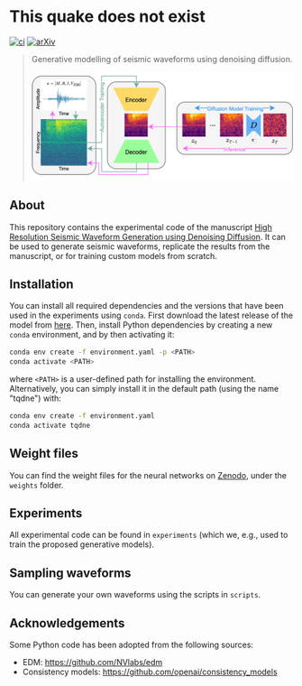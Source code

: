# This quake does not exist

[![ci](https://github.com/highfem/tqdne/actions/workflows/ci.yml/badge.svg)](https://github.com/highfem/tqdne/actions/workflows/ci.yml)
[![arXiv](https://img.shields.io/badge/arXiv-2410.19343-b31b1b.svg)](https://arxiv.org/abs/2410.19343)

> Generative modelling of seismic waveforms using denoising diffusion.
> 
> ![Generative pipeline](pipeline.jpg)

## About

This repository contains the experimental code of the manuscript [High Resolution Seismic Waveform Generation using Denoising Diffusion](https://arxiv.org/abs/2410.19343).
It can be used to generate seismic waveforms, replicate the results from the manuscript, or for training custom models from scratch.

## Installation

You can install all required dependencies and the versions that have been used in the experiments using `conda`.
First download the latest release of the model from [here](https://github.com/highfem/tqdne/releases). Then, install Python dependencies by creating a new `conda` environment, and by then activating it:

```bash
conda env create -f environment.yaml -p <PATH>
conda activate <PATH>
```

where `<PATH>` is a user-defined path for installing the environment. Alternatively, you can simply install it in the default path (using the name "tqdne") with:
```bash
conda env create -f environment.yaml 
conda activate tqdne
```

## Weight files

You can find the weight files for the neural networks on [Zenodo](https://zenodo.org/records/13952381), under the `weights` folder.

## Experiments

All experimental code can be found in `experiments` (which we, e.g., used to train the proposed generative models).

## Sampling waveforms

You can generate your own waveforms using the scripts in `scripts`.

## Acknowledgements

Some Python code has been adopted from the following sources:

- EDM: https://github.com/NVlabs/edm
- Consistency models: https://github.com/openai/consistency_models
